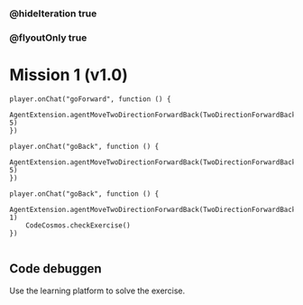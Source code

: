 ### @hideIteration true
### @flyoutOnly true
# Mission 1 (v1.0)

```blocks
player.onChat("goForward", function () {
    AgentExtension.agentMoveTwoDirectionForwardBack(TwoDirectionForwardBack.Forward, 5)
})

player.onChat("goBack", function () {
	AgentExtension.agentMoveTwoDirectionForwardBack(TwoDirectionForwardBack.Back, 5)
})

```

```template
player.onChat("goBack", function () {
    AgentExtension.agentMoveTwoDirectionForwardBack(TwoDirectionForwardBack.Forward, 1)
    CodeCosmos.checkExercise()
})


```
## Code debuggen
Use the learning platform to solve the exercise.